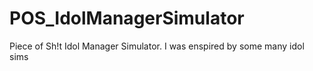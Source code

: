 # POS_IdolManagerSimulator
Piece of Sh!t Idol Manager Simulator. I was enspired by some many idol sims
